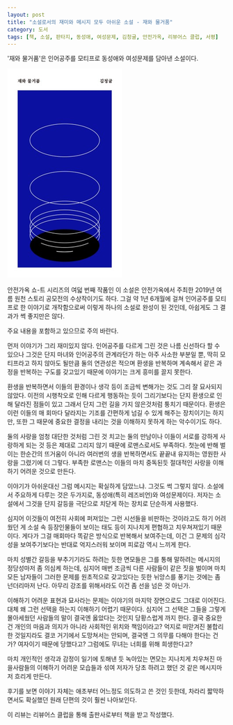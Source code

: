 ```yaml
---
layout: post
title: "소설로서의 재미와 메시지 모두 아쉬운 소설 - 재와 물거품"
category: 도서
tags: [책, 소설, 판타지, 동성애, 여성문제, 김청귤, 안전가옥, 리뷰어스 클럽, 서평]
---
```


'재와 물거품'은
인어공주를 모티프로 동성애와 여성문제를 담아낸 소설이다.

![표지](/images/ash-and-bubbles-book-h480.jpg)

안전가옥 쇼-트 시리즈의 여덟 번째 작품인 이 소설은
안전가옥에서 주최한 2019년 여름 원천 스토리 공모전의 수상작이기도 하다.
그걸 약 1년 6개월에 걸쳐 인어공주를 모티프로 한 이야기로 개작함으로써
이렇게 하나의 소설로 완성이 된 것인데,
아쉽게도 그 결과가 썩 좋지만은 않다.



<div class="im im-warning">
주요 내용을 포함하고 있으므로 주의 바란다.
</div>



먼저 이야기가 그리 재미있지 않다.
인어공주를 다르게 그린 것은 나름 신선하다 할 수 있으나
그것은 단지 마녀와 인어공주의 관계라던가 하는 아주 사소한 부분일 뿐,
딱히 모티프라고 하지 않아도 될만큼 둘의 연관성은 적으며
환생을 반복하며 계속해서 같은 과정을 반복하는 구도를 갖고있기 때문에
이야기는 크게 흥미를 끌지 못한다.

환생을 반복하면서 이들의 환경이나 생각 등이 조금씩 변해가는 것도 그리 잘 묘사되지 않았다.
이전의 시행착오로 인해 다르게 행동하는 듯이 그리기보다는
단지 환생으로 인해 달라진 점들이 있고 그래서 단지 그런 길을 가지 않은것처럼 퉁치기 때문이다.
환생은 이런 이들의 매 회마다 달라지는 기조를 간편하게 넘길 수 있게 해주는 장치이기는 하지만,
또한 그 때문에 중요한 결정을 내리는 것을 이해하지 못하게 하는 악수이기도 하다.

둘의 사랑을 엄청 대단한 것처럼 그린 것 치고는
둘의 만남이나 이들이 서로를 강하게 사랑하게 되는 것 등은 제대로 그리지 않기 때문에
로맨스로서도 부족하다.
첫눈에 반해 벌이는 한순간의 뜨거움이 아니라
여러번의 생을 반복하면서도 끝끝내 유지하는 영원한 사랑을 그렸기에 더 그렇다.
부족한 로맨스는 이들의 마치 중독된듯 절대적인 사랑을 이해하기 어려운 것으로 만든다.

이야기가 아쉬운대신 그럼 메시지는 확실하게 담았느냐.
그것도 썩 그렇지 않다.
소설에서 주요하게 다루는 것은 두가지로, 동성애(특히 레즈비언)와 여성문제이다.
저자는 소설에서 그것을 단지 갈등을 극단으로 치닫게 하는 장치로 단순하게 사용했다.

심지어 이것들이 여전히 사회에 퍼져있는 그런 시선들을 비판하는 것이라고도 하기 어려웠던 게
소설 속 등장인물들이 보이는 태도 등이 지나치게 편협하고 치우쳐져있기 때문이다.
게다가 그걸 매회마다 똑같은 방식으로 반복해서 보여주는데,
이건 그 문제의 심각성을 보여주기보다는 반대로 억지스러워 보이며 피로감 역시 느끼게 한다.

마치 성별간 갈등을 부추기기라도 하려는 듯한 면모들은 그를 통해 말하려는 메시지의 정당성마저 좀 의심케 하는데,
심지어 매번 조금씩 다른 사람들이 같은 짓을 벌이며
마치 모든 남자들이 그러한 문제를 원초적으로 갖고있다는 듯한 뉘앙스를 풍기는 것에는 좀 넌더리마저 난다.
아무리 강조를 위해서라도 이건 좀 선을 넘은 것 아닌가.

<!--
성희롱을 일삼고 무녀와 인어에게 악의적이며 퇴폐적인 말과 행동을 하며 궁지를 모는 것은 남자,
그런 남자들을 위해 어려운 와중에도 사과를 하러 오는 것은 여자, 도움을 주는 것도 어디까지나 여자다.
이런 기조는 작품 전체에 짙게 깔려있다.
-->

이해하기 어려운 표현과 묘사라는 문제는 이야기의 마지막 장면으로도 그대로 이어진다.
대체 왜 그런 선택을 하는지 이해하기 어렵기 때문이다.
심지어 그 선택은 그들을 그렇게 몰아세웠던 사람들의 말이 결국엔 옳았다는 것인지 당황스럽게 까지 한다.
결국 중요한건 개인의 마음과 의지가 아니라 사회적인 위치와 책임이라고?
억지로 떠맏겨진 불합리한 것일지라도 결코 거기에서 도망쳐서는 안되며, 결국엔 그 의무를 다해야 한다는 건가?
여자이기 때문에 당했다고?
그럼에도 무녀는 너희를 위해 희생한다고?

마치 개인적인 생각과 감정이 일기에 토해낸 듯 녹아있는 면모는
지나치게 치우쳐진 마을사람들의 이해하기 어려운 모습들과 섞여
저자가 당초 하려고 했던 것 같은 메시지마저 흐리게 만든다.

후기를 보면 이야기 자체는 애초부터 어느정도 의도하고 쓴 것인 듯한데,
차라리 짧막하면서도 확실했던 원래 단편의 것이 훨씬 나아보인다.



<div class="im im-info">
이 리뷰는 리뷰어스 클럽을 통해 출판사로부터 책을 받고 작성했다.
</div>
